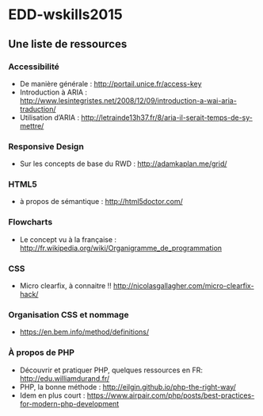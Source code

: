 # EDD-wskills2015
## Une liste de ressources


### Accessibilité

* De manière générale : http://portail.unice.fr/access-key
* Introduction à ARIA : http://www.lesintegristes.net/2008/12/09/introduction-a-wai-aria-traduction/
* Utilisation d’ARIA : http://letrainde13h37.fr/8/aria-il-serait-temps-de-sy-mettre/

### Responsive Design

* Sur les concepts de base du RWD : http://adamkaplan.me/grid/


### HTML5

* à propos de sémantique : http://html5doctor.com/


### __Flowcharts__

* Le concept vu à la française : http://fr.wikipedia.org/wiki/Organigramme_de_programmation

### CSS

* Micro clearfix, à connaitre !! http://nicolasgallagher.com/micro-clearfix-hack/

### Organisation CSS et nommage

* https://en.bem.info/method/definitions/
 
### À propos de PHP

* Découvrir et pratiquer PHP, quelques ressources en FR: http://edu.williamdurand.fr/
* PHP, la bonne méthode : http://eilgin.github.io/php-the-right-way/
* Idem en plus court : https://www.airpair.com/php/posts/best-practices-for-modern-php-development
